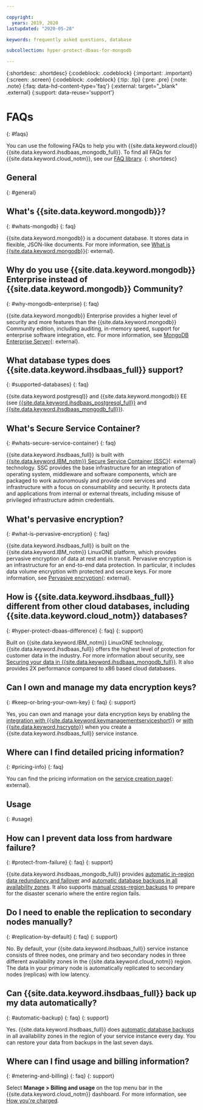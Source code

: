 ```yaml
---

copyright:
  years: 2019, 2020
lastupdated: "2020-05-28"

keywords: frequently asked questions, database

subcollection: hyper-protect-dbaas-for-mongodb

---
```


{:shortdesc: .shortdesc}
{:codeblock: .codeblock}
{:important: .important}
{:screen: .screen}
{:codeblock: .codeblock}
{:tip: .tip}
{:pre: .pre}
{:note: .note}
{:faq: data-hd-content-type='faq'}
{:external: target="_blank" .external}
{:support: data-reuse='support'}

# FAQs
{: #faqs}

You can use the following FAQs to help you with {{site.data.keyword.cloud}} {{site.data.keyword.ihsdbaas_mongodb_full}}. To find all FAQs for {{site.data.keyword.cloud_notm}}, see our [FAQ library](/docs/faqs).
{: shortdesc}

## General
{: #general}

## What's {{site.data.keyword.mongodb}}?
{: #whats-mongodb}
{: faq}

{{site.data.keyword.mongodb}} is a document database. It stores data in flexible, JSON-like documents. For more information, see [What is {{site.data.keyword.mongodb}}](https://www.mongodb.com/what-is-mongodb){: external}.

## Why do you use {{site.data.keyword.mongodb}} Enterprise instead of {{site.data.keyword.mongodb}} Community?
{: #why-mongodb-enterprise}
{: faq}

{{site.data.keyword.mongodb}} Enterprise provides a higher level of security and more features than the {{site.data.keyword.mongodb}} Community edition, including auditing, in-memory speed, support for enterprise software integration, etc. For more information, see [MongoDB Enterprise Server](https://www.mongodb.com/download-center/enterprise){: external}.

## What database types does {{site.data.keyword.ihsdbaas_full}} support?
{: #supported-databases}
{: faq}

{{site.data.keyword.postgresql}} and {{site.data.keyword.mongodb}} EE (see [{{site.data.keyword.ihsdbaas_postgresql_full}}](/docs/hyper-protect-dbaas-for-postgresql?topic=hyper-protect-dbaas-for-postgresql-gettingstarted#postgresql_supported_version) and [{{site.data.keyword.ihsdbaas_mongodb_full}}](/docs/hyper-protect-dbaas-for-mongodb?topic=hyper-protect-dbaas-for-mongodb-gettingstarted#mongodb_supported_version)).

<!--## What are the next DB types supported (after {{site.data.keyword.postgresql}} and {{site.data.keyword.mongodb}})?

## Which DB version is included and when/how can I move to the latest?
How long can I stay on the current DB version until I have to move to the latest?-->

## What's Secure Service Container?
{: #whats-secure-service-container}
{: faq}

{{site.data.keyword.ihsdbaas_full}} is built with [{{site.data.keyword.IBM_notm}} Secure Service Container (SSC)](https://www.ibm.com/us-en/marketplace/secure-service-container){: external} technology. SSC provides the base infrastructure for an integration of operating system, middleware and software components, which are packaged to work autonomously and provide core services and infrastructure with a focus on consumability and security. It protects data and applications from internal or external threats, including misuse of privileged infrastructure admin credentials.  

## What's pervasive encryption?
{: #what-is-pervasive-encryption}
{: faq}

{{site.data.keyword.ihsdbaas_full}} is built on the {{site.data.keyword.IBM_notm}} LinuxONE platform, which provides pervasive encryption of data at rest and in transit. Pervasive encryption is an infrastructure for an end-to-end data protection. In particular, it includes data volume encryption with protected and secure keys. For more information, see [Pervasive encryption](https://www.ibm.com/support/knowledgecenter/linuxonibm/liaaf/lnz_r_crypt.html){: external}.

## How is {{site.data.keyword.ihsdbaas_full}} different from other cloud databases, including {{site.data.keyword.cloud_notm}} databases?
{: #hyper-protect-dbaas-difference}
{: faq}
{: support}

Built on {{site.data.keyword.IBM_notm}} LinuxONE technology, {{site.data.keyword.ihsdbaas_full}} offers the highest level of protection for customer data in the industry. For more information about security, see [Securing your data in {{site.data.keyword.ihsdbaas_mongodb_full}}](/docs/hyper-protect-dbaas-for-mongodb?topic=hyper-protect-dbaas-for-mongodb-data-security). It also provides 2X performance compared to x86 based cloud databases. 

## Can I own and manage my data encryption keys?
{: #keep-or-bring-your-own-key}
{: faq}
{: support}

Yes, you can own and manage your data encryption keys by enabling the [integration with {{site.data.keyword.keymanagementserviceshort}}](/docs/hyper-protect-dbaas-for-mongodb?topic=hyper-protect-dbaas-for-mongodb-key-protect-byok) or [with {{site.data.keyword.hscrypto}}](/docs/hyper-protect-dbaas-for-mongodb?topic=hyper-protect-dbaas-for-mongodb-hpcs-byok) when you create a {{site.data.keyword.ihsdbaas_full}} service instance.

## Where can I find detailed pricing information?
{: #pricing-info}
{: faq}

You can find the pricing information on the [service creation page](https://cloud.ibm.com/catalog/services/hyper-protect-dbaas-for-mongodb){: external}.

<!--## Is there a pricing example I can refer to?

## Is there a way to deploy the free-plan without providing credit card information?-->

## Usage
{: #usage}

## How can I prevent data loss from hardware failure?
{: #protect-from-failure}
{: faq}
{: support}

{{site.data.keyword.ihsdbaas_mongodb_full}} provides [automatic in-region data redundancy and failover](/docs/hyper-protect-dbaas-for-mongodb?topic=hyper-protect-dbaas-for-mongodb-high-availability-disaster-recovery#in-region-redundancy-failover) and [automatic database backups in all availability zones](/docs/hyper-protect-dbaas-for-mongodb?topic=hyper-protect-dbaas-for-mongodb-high-availability-disaster-recovery#automatic-daily-backups). It also supports [manual cross-region backups](/docs/hyper-protect-dbaas-for-mongodb?topic=hyper-protect-dbaas-for-mongodb-high-availability-disaster-recovery#cross-region-backups) to prepare for the disaster scenario where the entire region fails.

## Do I need to enable the replication to secondary nodes manually?
{: #replication-by-default}
{: faq}
{: support}

No. By default, your {{site.data.keyword.ihsdbaas_full}} service instance consists of three nodes, one primary and two secondary nodes in three different availability zones in the {{site.data.keyword.cloud_notm}} region. The data in your primary node is automatically replicated to secondary nodes (replicas) with low latency.

## Can {{site.data.keyword.ihsdbaas_full}} back up my data automatically?
{: #automatic-backup}
{: faq}
{: support}

Yes. {{site.data.keyword.ihsdbaas_full}} does [automatic database backups](/docs/hyper-protect-dbaas-for-mongodb?topic=hyper-protect-dbaas-for-mongodb-high-availability-disaster-recovery#automatic-daily-backups) in all availability zones in the region of your service instance every day. You can restore your data from backups in the last seven days.

## Where can I find usage and billing information?
{: #metering-and-billing}
{: faq}
{: support}

Select **Manage > Billing and usage** on the top menu bar in the {{site.data.keyword.cloud_notm}} dashboard. For more information, see [How you're charged](/docs/billing-usage?topic=billing-usage-charges#charges).
